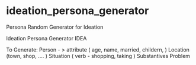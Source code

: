 # ideation_persona_generator
Persona Random Generator for Ideation 


Ideation Persona Generator IDEA

To Generate: 
Person - > attribute ( age, name, married, childern,  )
Location (town, shop, .... )
Situation ( verb - shopping, taking   )
Substantives
Problem
